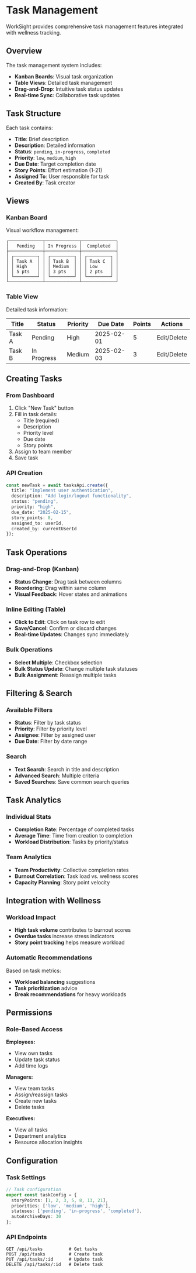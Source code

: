# Task Management

WorkSight provides comprehensive task management features integrated with wellness tracking.

## Overview

The task management system includes:

- **Kanban Boards**: Visual task organization
- **Table Views**: Detailed task management
- **Drag-and-Drop**: Intuitive task status updates
- **Real-time Sync**: Collaborative task updates

## Task Structure

Each task contains:

- **Title**: Brief description
- **Description**: Detailed information
- **Status**: `pending`, `in-progress`, `completed`
- **Priority**: `low`, `medium`, `high`
- **Due Date**: Target completion date
- **Story Points**: Effort estimation (1-21)
- **Assigned To**: User responsible for task
- **Created By**: Task creator

## Views

### Kanban Board

Visual workflow management:

```
┌─────────────┬─────────────┬─────────────┐
│   Pending   │ In Progress │  Completed  │
├─────────────┼─────────────┼─────────────┤
│ ┌─────────┐ │ ┌─────────┐ │ ┌─────────┐ │
│ │ Task A  │ │ │ Task B  │ │ │ Task C  │ │
│ │ High    │ │ │ Medium  │ │ │ Low     │ │
│ │ 5 pts   │ │ │ 3 pts   │ │ │ 2 pts   │ │
│ └─────────┘ │ └─────────┘ │ └─────────┘ │
└─────────────┴─────────────┴─────────────┘
```

### Table View

Detailed task information:

| Title | Status | Priority | Due Date | Points | Actions |
|-------|--------|----------|----------|---------|---------|
| Task A | Pending | High | 2025-02-01 | 5 | Edit/Delete |
| Task B | In Progress | Medium | 2025-02-03 | 3 | Edit/Delete |

## Creating Tasks

### From Dashboard

1. Click "New Task" button
2. Fill in task details:
   - Title (required)
   - Description
   - Priority level
   - Due date
   - Story points
3. Assign to team member
4. Save task

### API Creation

```typescript
const newTask = await tasksApi.create({
  title: "Implement user authentication",
  description: "Add login/logout functionality",
  status: "pending",
  priority: "high",
  due_date: "2025-02-15",
  story_points: 8,
  assigned_to: userId,
  created_by: currentUserId
});
```

## Task Operations

### Drag-and-Drop (Kanban)

- **Status Change**: Drag task between columns
- **Reordering**: Drag within same column
- **Visual Feedback**: Hover states and animations

### Inline Editing (Table)

- **Click to Edit**: Click on task row to edit
- **Save/Cancel**: Confirm or discard changes
- **Real-time Updates**: Changes sync immediately

### Bulk Operations

- **Select Multiple**: Checkbox selection
- **Bulk Status Update**: Change multiple task statuses
- **Bulk Assignment**: Reassign multiple tasks

## Filtering & Search

### Available Filters

- **Status**: Filter by task status
- **Priority**: Filter by priority level
- **Assignee**: Filter by assigned user
- **Due Date**: Filter by date range

### Search

- **Text Search**: Search in title and description
- **Advanced Search**: Multiple criteria
- **Saved Searches**: Save common search queries

## Task Analytics

### Individual Stats

- **Completion Rate**: Percentage of completed tasks
- **Average Time**: Time from creation to completion
- **Workload Distribution**: Tasks by priority/status

### Team Analytics

- **Team Productivity**: Collective completion rates
- **Burnout Correlation**: Task load vs. wellness scores
- **Capacity Planning**: Story point velocity

## Integration with Wellness

### Workload Impact

- **High task volume** contributes to burnout scores
- **Overdue tasks** increase stress indicators
- **Story point tracking** helps measure workload

### Automatic Recommendations

Based on task metrics:

- **Workload balancing** suggestions
- **Task prioritization** advice
- **Break recommendations** for heavy workloads

## Permissions

### Role-Based Access

**Employees:**

- View own tasks
- Update task status
- Add time logs

**Managers:**

- View team tasks
- Assign/reassign tasks
- Create new tasks
- Delete tasks

**Executives:**

- View all tasks
- Department analytics
- Resource allocation insights

## Configuration

### Task Settings

```typescript
// Task configuration
export const taskConfig = {
  storyPoints: [1, 2, 3, 5, 8, 13, 21],
  priorities: ['low', 'medium', 'high'],
  statuses: ['pending', 'in-progress', 'completed'],
  autoArchiveDays: 30
};
```

### API Endpoints

```
GET /api/tasks          # Get tasks
POST /api/tasks         # Create task
PUT /api/tasks/:id      # Update task
DELETE /api/tasks/:id   # Delete task
```
